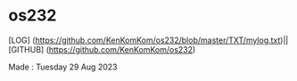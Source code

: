 os232
======
[LOG] (https://github.com/KenKomKom/os232/blob/master/TXT/mylog.txt)|| [GITHUB] (https://github.com/KenKomKom/os232)

Made : Tuesday 29 Aug 2023
